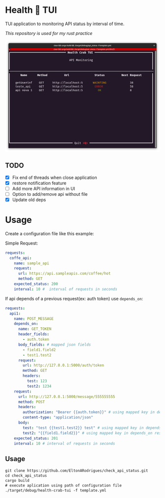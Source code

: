 # Health 🦀 TUI

TUI application to monitoring API status by interval of time. 

_*This repository is used for my rust practice*_

![Application screenshot](docs/screenshot.png)

## TODO

  - [x] Fix end of threads when close application
  - [x] restore notification feature 
  - [ ] Add more API information in UI
  - [ ] Option to add/remove api without file
  - [x] Update old deps

# Usage

Create a configuration file like this example:

Simple Request: 
```yml
requests:
  coffe_api:
    name: sample_api
    request:
      url: https://api.sampleapis.com/coffee/hot
      method: GET
    expected_status: 200
    interval: 10 #  interval of requests in seconds
```

If api depends of a previous request(ex: auth token) use `depends_on`:
```yml
requests:
  api1:
    name: POST_MESSAGE
    depends_on: 
      name: GET_TOKEN
      header_fields:
        - auth.token
      body_fields: # mapped json fields
        - field1.field2
        - test1.test2
      request:
        url: http://127.0.0.1:5000/auth/token
        method: GET
        headers:
          test: 123
          test2: 1234
    request:
      url: http://127.0.0.1:5000/message/555555555
      method: POST
      headers:
        authorization: "Bearer {{auth.token}}" # using mapped key in depends_on response
        content-type: "application/json"
      body:
        test: "test {{test1.test2}} test" # using mapped key in depends_on response
        test2: "{{field1.field2}}" # using mapped key in depends_on response
    expected_status: 201
    interval: 10 # interval of requests in seconds
```

## Usage

```
git clone https://github.com/EltonARodrigues/check_api_status.git
cd check_api_status
cargo build
# execute aplication using path of configuration file
./target/debug/health-crab-tui -f template.yml
```

